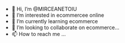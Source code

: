 - 👋 Hi, I’m @MIRCEANETOIU
- 👀 I’m interested in ecommercee online
- 🌱 I’m currently learning ecommerce
- 💞️ I’m looking to collaborate on ecommerce...
- 📫 How to reach me ...

<!---
MIRCEANETOIU/MIRCEANETOIU is a ✨ special ✨ repository because its `README.md` (this file) appears on your GitHub profile.
You can click the Preview link to take a look at your changes.
--->
